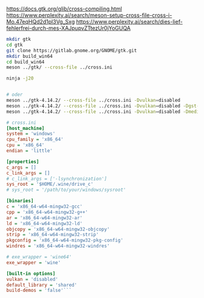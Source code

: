 https://docs.gtk.org/glib/cross-compiling.html
https://www.perplexity.ai/search/meson-setup-cross-file-cross-i-Mo.47eqHQd2d1pl3Vg_Sxg
https://www.perplexity.ai/search/dies-lief-fehlerfrei-durch-mes-XAJpupvZTtezUr0jYoGUQA

```bash
mkdir gtk
cd gtk
git clone https://gitlab.gnome.org/GNOME/gtk.git
mkdir build_win64
cd build_win64
meson ../gtk/ --cross-file ../cross.ini

ninja -j20


# oder
meson ../gtk-4.14.2/ --cross-file ../cross.ini -Dvulkan=disabled
meson ../gtk-4.14.2/ --cross-file ../cross.ini -Dvulkan=disabled -Dgst-plugins-good:soup=disabled
meson ../gtk-4.14.2/ --cross-file ../cross.ini -Dvulkan=disabled -Dmedia-gstreamer=disabled

```

```ini
# cross.ini
[host_machine]
system = 'windows'
cpu_family = 'x86_64'
cpu = 'x86_64'
endian = 'little'

[properties]
c_args = []
c_link_args = []
# c_link_args = ['-lsynchronization']
sys_root = '$HOME/.wine/drive_c'
# sys_root = '/path/to/your/windows/sysroot'

[binaries]
c = 'x86_64-w64-mingw32-gcc'
cpp = 'x86_64-w64-mingw32-g++'
ar = 'x86_64-w64-mingw32-ar'
ld = 'x86_64-w64-mingw32-ld'
objcopy = 'x86_64-w64-mingw32-objcopy'
strip = 'x86_64-w64-mingw32-strip'
pkgconfig = 'x86_64-w64-mingw32-pkg-config'
windres = 'x86_64-w64-mingw32-windres'

# exe_wrapper = 'wine64'
exe_wrapper = 'wine'

[built-in options]
vulkan = 'disabled'
default_library = 'shared'
build-demos = 'false'```
```

